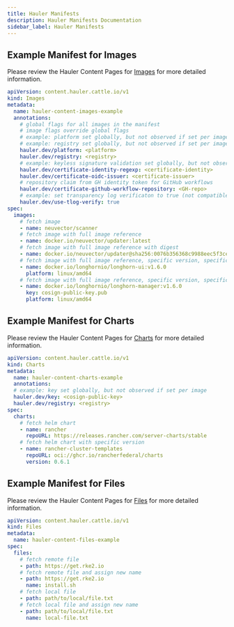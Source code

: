 ```yaml
---
title: Hauler Manifests
description: Hauler Manifests Documentation
sidebar_label: Hauler Manifests
---
```


## Example Manifest for Images

Please review the Hauler Content Pages for [Images](../hauler-usage/store/add/image.md) for more detailed information.

```yaml title="hauler-image-manifest.yaml"
apiVersion: content.hauler.cattle.io/v1
kind: Images
metadata:
  name: hauler-content-images-example
  annotations:
    # global flags for all images in the manifest
    # image flags override global flags
    # example: platform set globally, but not observed if set per image
    # example: registry set globally, but not observed if set per image
    hauler.dev/platform: <platform>
    hauler.dev/registry: <registry>
    # example: keyless signature validation set globally, but not observed if set per image
    hauler.dev/certificate-identity-regexp: <certificate-identity>
    hauler.dev/certificate-oidc-issuer: <certificate-issuer>
    # repository claim from GH identity token for GitHub workflows
    hauler.dev/certificate-github-workflow-repository: <GH-repo>
    # example: set transparency log verificaton to true (not compatible with airgap)
    hauler.dev/use-tlog-verify: true
spec:
  images:
    # fetch image
    - name: neuvector/scanner
    # fetch image with full image reference
    - name: docker.io/neuvector/updater:latest
    # fetch image with full image reference with digest
    - name: docker.io/neuvector/updater@sha256:0076b356368c9988eec5f3cead771d29a377074b982f22800f4d9c8c3b215a56
    # fetch image with full image reference, specific version, specific platform
    - name: docker.io/longhornio/longhorn-ui:v1.6.0
      platform: linux/amd64
    # fetch image with full image reference, specific version, specific platform, and signature verification
    - name: docker.io/longhornio/longhorn-manager:v1.6.0
      key: cosign-public-key.pub
      platform: linux/amd64
```

## Example Manifest for Charts

Please review the Hauler Content Pages for [Charts](../hauler-usage/store/add/chart.md) for more detailed information.

```yaml title="hauler-chart-manifest.yaml"
apiVersion: content.hauler.cattle.io/v1
kind: Charts
metadata:
  name: hauler-content-charts-example
  annotations:
  # example: key set globally, but not observed if set per image
  hauler.dev/key: <cosign-public-key>
  hauler.dev/registry: <registry>
spec:
  charts:
    # fetch helm chart
    - name: rancher
      repoURL: https://releases.rancher.com/server-charts/stable
    # fetch helm chart with specific version
    - name: rancher-cluster-templates
      repoURL: oci://ghcr.io/rancherfederal/charts
      version: 0.6.1
```

## Example Manifest for Files

Please review the Hauler Content Pages for [Files](../hauler-usage/store/add/file.md) for more detailed information.

```yaml title="hauler-file-manifest.yaml"
apiVersion: content.hauler.cattle.io/v1
kind: Files
metadata:
  name: hauler-content-files-example
spec:
  files:
    # fetch remote file
    - path: https://get.rke2.io
    # fetch remote file and assign new name
    - path: https://get.rke2.io
      name: install.sh
    # fetch local file
    - path: path/to/local/file.txt
    # fetch local file and assign new name
    - path: path/to/local/file.txt
      name: local-file.txt
```
